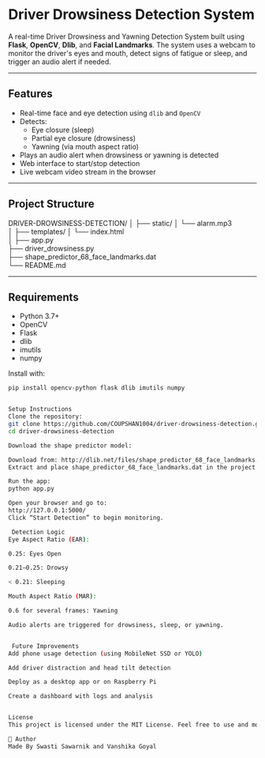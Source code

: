 # Driver Drowsiness Detection System

A real-time Driver Drowsiness and Yawning Detection System built using **Flask**, **OpenCV**, **Dlib**, and **Facial Landmarks**. The system uses a webcam to monitor the driver's eyes and mouth, detect signs of fatigue or sleep, and trigger an audio alert if needed.

---

## Features

- Real-time face and eye detection using `dlib` and `OpenCV`
- Detects:
  - Eye closure (sleep)
  - Partial eye closure (drowsiness)
  - Yawning (via mouth aspect ratio)
- Plays an audio alert when drowsiness or yawning is detected
- Web interface to start/stop detection
- Live webcam video stream in the browser

---

## Project Structure
DRIVER-DROWSINESS-DETECTION/
│
├── static/
│   └── alarm.mp3                 
│
├── templates/
│   └── index.html        
│
├── app.py                      
├── driver_drowsiness.py         
├── shape_predictor_68_face_landmarks.dat  
└── README.md                     



---

## Requirements

- Python 3.7+
- OpenCV
- Flask
- dlib
- imutils
- numpy

Install with:

```bash
pip install opencv-python flask dlib imutils numpy


Setup Instructions
Clone the repository:
git clone https://github.com/COUPSHAN1004/driver-drowsiness-detection.git
cd driver-drowsiness-detection

Download the shape predictor model:

Download from: http://dlib.net/files/shape_predictor_68_face_landmarks.dat.bz2
Extract and place shape_predictor_68_face_landmarks.dat in the project directory.

Run the app:
python app.py

Open your browser and go to:
http://127.0.0.1:5000/
Click “Start Detection” to begin monitoring.

 Detection Logic
Eye Aspect Ratio (EAR):

0.25: Eyes Open

0.21–0.25: Drowsy

< 0.21: Sleeping

Mouth Aspect Ratio (MAR):

0.6 for several frames: Yawning

Audio alerts are triggered for drowsiness, sleep, or yawning.


 Future Improvements
Add phone usage detection (using MobileNet SSD or YOLO)

Add driver distraction and head tilt detection

Deploy as a desktop app or on Raspberry Pi

Create a dashboard with logs and analysis


License
This project is licensed under the MIT License. Feel free to use and modify.

🙌 Author
Made By Swasti Sawarnik and Vanshika Goyal
